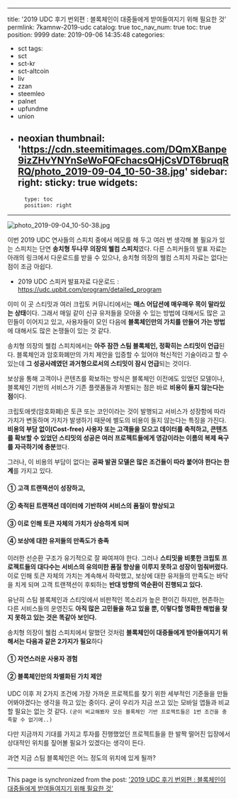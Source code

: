 
---
title: '2019 UDC 후기 번외편 : 블록체인이 대중들에게 받여들여지기 위해 필요한 것'
permlink: 7kamnw-2019-udc
catalog: true
toc_nav_num: true
toc: true
position: 9999
date: 2019-09-06 14:35:48
categories:
- sct
tags:
- sct
- sct-kr
- sct-altcoin
- liv
- zzan
- steemleo
- palnet
- upfundme
- union
- neoxian
thumbnail: 'https://cdn.steemitimages.com/DQmXBanpe9izZHvYNYnSeWoFQFchacsQHjCsVDT6bruqRRQ/photo_2019-09-04_10-50-38.jpg'
sidebar:
    right:
        sticky: true
widgets:
    -
        type: toc
        position: right
---


![photo_2019-09-04_10-50-38.jpg](https://cdn.steemitimages.com/DQmXBanpe9izZHvYNYnSeWoFQFchacsQHjCsVDT6bruqRRQ/photo_2019-09-04_10-50-38.jpg)

이번 2019 UDC 연사들의 스피치 중에서 메모를 해 두고 여러 번 생각해 볼 필요가 있는 스피치는 단연 **송치형 두나무 의장의 웰컴 스피치**였다. 다른 스피커들의 발표 자료는 아래의 링크에서 다운로드를 받을 수 있으나, 송치형 의장의 웰컴 스피치 자료는 없다는 점이 조금 아쉽다.

- 2019 UDC 스피커 발표자료 다운로드 : https://udc.upbit.com/program/detailed_program

이미 이 곳 스티밋과 여러 크립토 커뮤니티에서는 **매스 어답션에 매우매우 목이 말라있는 상태**이다. 그래서 매일 같이 신규 유저들을 모아올 수 있는 방법에 대해서도 많은 고민들이 이어지고 있고, 사용자들이 모인 다음에 **블록체인만의 가치를 만들어 가는 방법**에 대해서도 많은 논쟁들이 있는 것 같다.

송치형 의장의 웰컴 스피치에서는 **아주 잠깐 스팀 블록체인, 정확히는 스티밋이 언급**된다. 블록체인과 암호화폐만의 가치 제안을 입증할 수 있어야 혁신적인 기술이라고 할 수 있는데 **그 성공사례였던 과거형으로서의 스티밋이 잠시 언급**되는 것이다.

보상을 통해 고객이나 콘텐츠를 확보하는 방식은 블록체인 이전에도 있었던 모델이나, 블록체인 기반의 서비스가 기존 플랫폼들과 차별되는 점은 바로 **비용이 들지 않는다는 점**이다. 

크립토애셋(암호화폐)은 토큰 또는 코인이라는 것이 발행되고 서비스가 성장함에 따라 가치가 변동하며 가치가 발생하기 때문에 별도의 비용이 들지 않는다는 특징을 가진다. **비용의 부담 없이(Cost-free) 사용자 또는 고객들을 모으고 데이터를 축적하고, 콘텐츠를 확보할 수 있었던 스티밋의 성공은 여러 프로젝트들에게 영감이라는 이름의 복제 욕구를 자극하기에 충분**했다.

그러나, 이 비용의 부담이 없다는 **공짜 발권 모델은 많은 조건들이 따라 붙어야 한다는 한계**를 가지고 있다.

#### ① 고객 트랜잭션이 성장하고,
#### ② 축적된 트랜잭션 데이터에 기반하여 서비스의 품질이 향상되고
#### ③ 이로 인해 토큰 자체의 가치가 상승하게 되며
#### ④ 보상에 대한 유저들의 만족도가 충족

이러한 선순환 구조가 유기적으로 잘 짜여져야 한다. 그러나 **스티밋을 비롯한 크립토 프로젝트들의 대다수는 서비스의 유의미한 품질 향상을 이루지 못하고 성장이 멈춰버렸다.** 이로 인해 토큰 자체의 가치는 계속해서 하락했고, 보상에 대한 유저들의 만족도는 바닥을 치게 되며 고객 트랜잭션이 후퇴하는 **반대 방향의 역순환이 진행되고 있다.**

유난히 스팀 블록체인과 스티밋에서 비판적인 목소리가 높은 편이긴 하지만, 현존하는 다른 서비스들의 운영진도 **아직 많은 고민들을 하고 있을 뿐, 이렇다할 명확한 해법을 찾지 못하고 있는 것은 똑같아 보인다.**


송치형 의장이 웰컴 스피치에서 말했던 것처럼 **블록체인이 대중들에게 받아들여지기 위해서는 다음과 같은 2가지가 필요**하다

#### ① 자연스러운 사용자 경험
#### ② 블록체인만의 차별화된 가치 제안

UDC 이후 저 2가지 조건에 가장 가까운 프로젝트를 찾기 위한 세부적인 기준들을 만들어봐야겠다는 생각을 하고 있는 중이다. 굳이 우리가 지금 쓰고 있는 모바일 앱들과 비교할 필요는 없는 것 같다. `(굳이 비교해봤자 모든 블록체인 기반 프로젝트들은 1번 조건을 충족할 수 없기에..)`

다만 지금까지 기대를 가지고 투자를 진행했었던 프로젝트들을 한 발짝 떨어진 입장에서 상대적인 위치를 짚어볼 필요가 있겠다는 생각이 든다.

과연 지금 스팀 블록체인은 어느 정도의 위치에 있게 될까?

- - -

This page is synchronized from the post: ['2019 UDC 후기 번외편 : 블록체인이 대중들에게 받여들여지기 위해 필요한 것'](https://steemit.com/@donekim/7kamnw-2019-udc)
